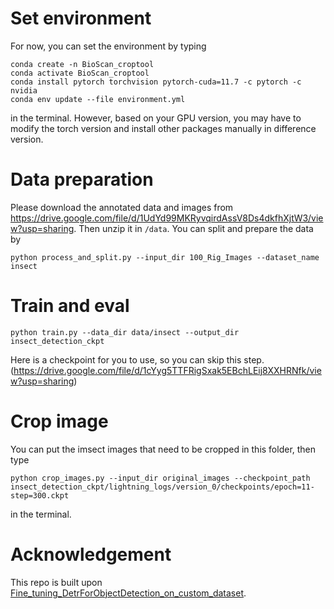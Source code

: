 # Set environment
For now, you can set the environment by typing
```shell
conda create -n BioScan_croptool 
conda activate BioScan_croptool
conda install pytorch torchvision pytorch-cuda=11.7 -c pytorch -c nvidia
conda env update --file environment.yml
```
in the terminal. However, based on your GPU version, you may have to modify the torch version and install other packages manually in difference version.
# Data preparation
Please download the annotated data and images from https://drive.google.com/file/d/1UdYd99MKRyvqirdAssV8Ds4dkfhXjtW3/view?usp=sharing. Then unzip it in `/data`.
You can split and prepare the data by
```shell
python process_and_split.py --input_dir 100_Rig_Images --dataset_name insect
```
# Train and eval
```shell
python train.py --data_dir data/insect --output_dir insect_detection_ckpt
```
Here is a checkpoint for you to use, so you can skip this step. (https://drive.google.com/file/d/1cYyg5TTFRigSxak5EBchLEij8XXHRNfk/view?usp=sharing)
# Crop image
You can put the imsect images that need to be cropped in this folder, then type
```shell
python crop_images.py --input_dir original_images --checkpoint_path insect_detection_ckpt/lightning_logs/version_0/checkpoints/epoch=11-step=300.ckpt
```
in the terminal.

# Acknowledgement
This repo is built upon [Fine_tuning_DetrForObjectDetection_on_custom_dataset](https://github.com/NielsRogge/Transformers-Tutorials/blob/master/DETR/Fine_tuning_DetrForObjectDetection_on_custom_dataset_(balloon).ipynb).



